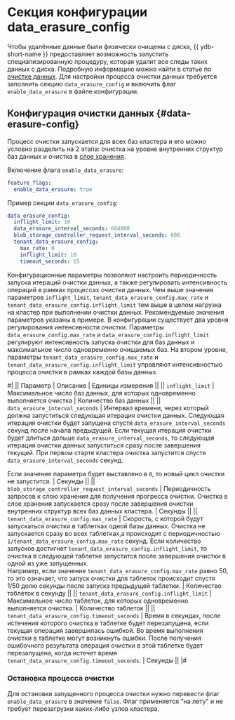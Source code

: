 # Секция конфигурации data_erasure_config

Чтобы удалённые данные были физически очищены с диска, {{ ydb-short-name }} предоставляет возможность запустить специализированную процедуру, которая удалит все следы таких данных с диска. Подробную информацию можно найти в статье по [очистке данных](../../security/data-erasure.md). Для настройки процесса очистки данных требуется заполнить секцию `data_erasure_config` и включить флаг `enable_data_erasure` в файле конфигурации.

## Конфигурация очистки данных {#data-erasure-config}

Процесс очистки запускается для всех баз кластера и его можно условно разделить на 2 этапа: очистка на уровне внутренних структур баз данных и очистка в [слое хранения](../../concepts/glossary.md#distributed-storage-implementation).

Включение флага `enable_data_erasure`:

```yaml
feature_flags:
  enable_data_erasure: true
```

Пример секции `data_erasure_config`:

```yaml
data_erasure_config:
  inflight_limit: 10
  data_erasure_interval_seconds: 604800
  blob_storage_controller_request_interval_seconds: 600
  tenant_data_erasure_config:
    max_rate: 0
    inflight_limit: 10
    timeout_seconds: 15
```

Конфигурационные параметры позволяют настроить периодичность запуска итераций очистки данных, а также регулировать интенсивность операций в рамках процессах очистки данных. Чем выше значения параметров `inflight_limit`, `tenant_data_erasure_config.max_rate` и `tenant_data_erasure_config.inflight_limit` тем выше в целом нагрузка на кластер при выполнении очистки данных. Рекомендуемые значения параметров указаны в примере.
В конфигурации существует два уровня регулирования интенсивности очистки.
Параметры `data_erasure_config.max_rate` и `data_erasure_config.inflight_limit` регулируют интенсивность запуска очистки для баз данных и максимальное число одновременно очищаемых баз.
На втором уровне, параметры `tenant_data_erasure_config.max_rate` и `tenant_data_erasure_config.inflight_limit` управляют интенсивностью процесса очистки в рамках каждой базы данных.

#|
|| Параметр | Описание | Единицы измерения ||
|| `inflight_limit`
| Максимальное число баз данных, для которых одновременно выполняется очистка
| Количество баз данных
    ||
|| `data_erasure_interval_seconds`
| Интервал времени, через который должна запуститься следующая итерация очистки данных. Следующая итерация очистки будет запущена спустя `data_erasure_interval_seconds` секунд после начала предыдущей. Если текущая итерация очистки будет длиться дольше `data_erasure_interval_seconds`, то следующая итерация очистки данных запуститься сразу после завершения текущей.
При первом старте кластера очистка запустится спустя `data_erasure_interval_seconds` секунд.

Если значение параметра будет выставлено в `0`, то новый цикл очистки не запустится.
| Секунды
    ||
|| `blob_storage_controller_request_interval_seconds`
| Периодичность запросов к слою хранения для получения прогресса очистки. Очистка в слое хранения запускается сразу после завершения очистки внутренних структур всех баз данных кластера.
| Секунды
    ||
|| `tenant_data_erasure_config.max_rate`
| Скорость, с которой будут запускаться очистки в таблетках одной базы данных. Очистка не запускается сразу во всех таблетках,а происходит с периодичностью `1/tenant_data_erasure_config.max_rate` секунд. Если количество запусков достигнет `tenant_data_erasure_config.inflight_limit`, то очистка в следующей таблетке запустится после завершения очистки в одной из уже запущенных.<br/>Например, если значение `tenant_data_erasure_config.max_rate` равно 50, то это означает, что запуск очистки для таблеток происходит спустя 1/50 долю секунды после запуска предыдущей таблетки.
| Количество таблеток в секунду
    ||
|| `tenant_data_erasure_config.inflight_limit`
| Максимальное число таблеток, для которых одновременно выполняется очистка.
| Количество таблеток
    ||
|| `tenant_data_erasure_config.timeout_seconds`
| Время в секундах, после истечения которого очистка в таблетке будет перезапущена, если текущая операция завершилась ошибкой. Во время выполнения очистки в таблетке могут возникнуть ошибки. После получения ошибочного результата операция очистки в этой таблетке будет перезапущена, когда истечет время `tenant_data_erasure_config.timeout_seconds`.
| Секунды
    ||
|#

### Остановка процесса очистки

Для остановки запущенного процесса очистки нужно перевести флаг `enable_data_erasure` в значение `false`. Флаг применяется "на лету" и не требует перезагрузки каких-либо узлов кластера.
